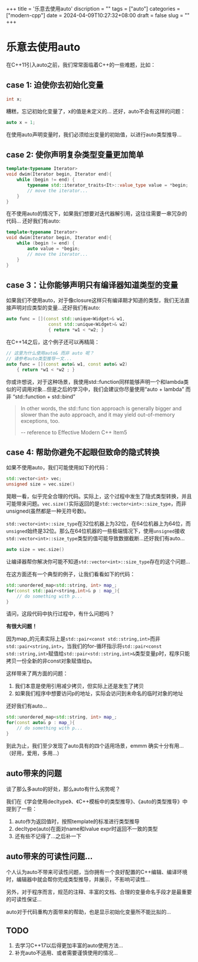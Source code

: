 +++
title = '乐意去使用auto'
discription = ""
tags = ["auto"]
categories = ["modern-cpp"]
date = 2024-04-09T10:27:32+08:00
draft = false
slug = ""
+++

# 乐意去使用auto

在C++11引入auto之前，我们常常面临着C++的一些难题，比如：

## case 1: 迫使你去初始化变量
```cpp
int x;
```
糟糕，忘记初始化变量了，x的值是未定义的...
还好，auto不会有这样的问题：
```cpp
auto x = 1;
```
在使用auto声明变量时，我们必须给出变量的初始值，以进行auto类型推导...

## case 2: 使你声明复杂类型变量更加简单
```cpp
template<typename Iterator>
void dwim(Iterator begin, Iterator end){
    while (begin != end) {
        typename std::iterator_traits<It>::value_type value = *begin;
        // move the iterator... 
    }
}
```
在不使用auto的情况下，如果我们想要对迭代器解引用，这往往需要一串冗杂的代码...
还好我们有auto:
```cpp
template<typename Iterator>
void dwim(Iterator begin, Iterator end){
    while (begin != end) {
        auto value = *begin;
        // move the iterator... 
    }
}
```

## case 3：让你能够声明只有编译器知道类型的变量
如果我们不使用auto，对于像closure这样只有编译期才知道的类型，我们无法直接声明对应类型的变量...还好我们有auto:
```cpp
auto func = [](const std::unique<Widget>& w1, 
                const std::unique<Widget>& w2)
                { return *w1 < *w2; }
```
在C++14之后，这个例子还可以再精简：
```cpp
// 这里为什么使用auto& 而非 auto 呢？
// 请参考auto类型推导一文...
auto func = [](const auto& w1, const auto& w2)
    { return *w1 < *w2 ; }
```
你或许想说，对于这种场景，我使用std::function同样能够声明一个和lambda类似的可调用对象...但是之后的学习中，我们会建议你尽量使用“auto + lambda” 而非 “std::function + std::bind”

> In other words, the std::func
tion approach is generally bigger and slower than the auto approach, and it may
yield out-of-memory exceptions, too. 
>
> -- reference to Effective Modern C++ Item5

## case 4: 帮助你避免不起眼但致命的隐式转换
如果不使用auto，我们可能使用如下的代码：
```cpp
std::vector<int> vec;
unsigned size = vec.size()
```
晃眼一看，似乎完全合理的代码。实际上，这个过程中发生了隐式类型转换，并且可能带来问题。`vec.size()`实际返回的是`std::vector<int>::size_type`，而非unsigned(虽然都是一种无符号数)。

`std::vector<int>::size_type`在32位机器上为32位，在64位机器上为64位，而`unsigned`始终是32位。那么在64位机器的一些极端情况下，使用`unsigned`接收`std::vector<int>::size_type`类型的值可能导致数据截断...还好我们有auto...
```cpp
auto size = vec.size()
```
让编译器帮你解决你可能不知道`std::vector<int>::size_type`存在的这个问题...

在这方面还有一个典型的例子，让我们看看如下的代码：
```cpp
std::unordered_map<std::string, int> map_;
for(const std::pair<string,int>& p : map_){
    // do something with p...
}
```
请问，这段代码中执行过程中，有什么问题吗？

**有很大问题！**

因为map_的元素实际上是`std::pair<const std::string,int>`而非`std::pair<string,int>`，当我们的for-循环指示将`std::pair<const std::string,int>`赋值给`std::pair<std::string,int>&`类型变量p时，程序只能拷贝一份全新的非const对象赋值给p。

这样带来了两方面的问题：
1. 我们本意是使用引用减少拷贝，但实际上还是发生了拷贝
2. 如果我们程序中想要访问p的地址，实际会访问到未命名的临时对象的地址

还好我们有auto...

```cpp
std::unordered_map<std::string, int> map_;
for(const auto& p : map_){
    // do something with p...
}
```


到此为止，我们至少发现了auto具有的四个适用场景，emmm 确实十分有用...（好用，爱用，多用...）

## auto带来的问题

谈了那么多auto的好处，那么auto有什么劣势呢？

我们在《学会使用decltype》、《C++模板中的类型推导》、《auto的类型推导》中提到了一些：

1. auto作为返回值时，按照template的标准进行类型推导
2. decltype(auto)在面对name和lvalue expr时返回不一致的类型
3. 还有些不记得了...之后补一下

## auto带来的可读性问题...
个人认为auto不带来可读性问题，当你拥有一个良好配置的C++编辑、编译环境时，编辑器中就会帮你完成类型推导，并展示，不影响可读性...

另外，对于程序而言，规范的注释、丰富的文档、合理的变量命名手段才是最重要的可读性保证...

auto对于代码重构方面带来的帮助，也是显示初始化变量所不能比拟的...

## TODO
1. 去学习C++17以后得更加丰富的auto使用方法...
2. 补充auto不适用、或者需要谨慎使用的情况...
